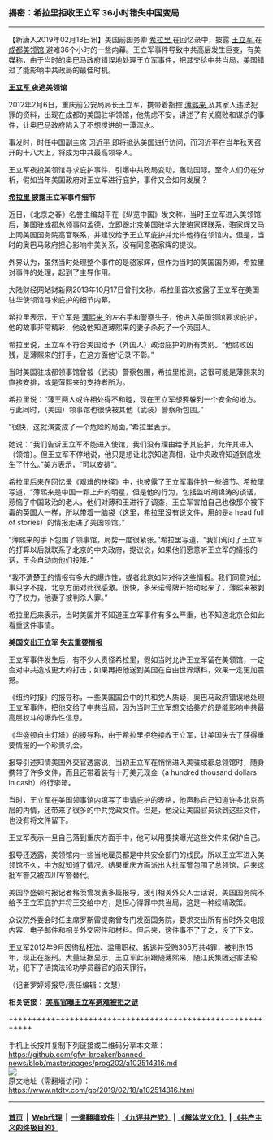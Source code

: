 ### 揭密：希拉里拒收王立军 36小时错失中国变局
------------------------

<div class="post_content">
 <p>
  【新唐人2019年02月18日讯】美国前国务卿
  <a href="https://www.ntdtv.com/gb/希拉里.htm">
   希拉里
  </a>
  在回忆录中，披露
  <a href="https://www.ntdtv.com/gb/王立军.htm">
   王立军
  </a>
  在
  <a href="https://www.ntdtv.com/gb/成都美领馆.htm">
   成都美领馆
  </a>
  避难36个小时的一些内幕。王立军事件导致中共高层发生巨变，有美媒称，由于当时的奥巴马政府错误地处理王立军事件，把其交给中共当局，美国错过了能影响中共政局的最佳时机。
 </p>
 <p>
  <strong>
   <a href="https://www.ntdtv.com/gb/王立军.htm">
    王立军
   </a>
   夜逃美领馆
  </strong>
 </p>
 <p>
  2012年2月6日，重庆前公安局局长王立军，携带着指控
  <a href="https://www.ntdtv.com/gb/薄熙来.htm">
   薄熙来
  </a>
  及其家人违法犯罪的资料，出现在成都的美国驻华领馆，他焦虑不安，讲述了有关腐败和谋杀的事件，让奥巴马政府陷入了不想搅进的一潭浑水。
 </p>
 <p>
  事发时，时任中国副主席
  <a href="https://www.ntdtv.com/gb/习近平.htm">
   习近平
  </a>
  即将抵达美国进行访问，而习近平在当年秋天召开的十八大上，将成为中共最高领导人。
 </p>
 <p>
  王立军夜投美领馆寻求庇护事件，引爆中共政局变动，轰动国际。至今人们仍在分析，假如当年美国政府对王立军进行庇护，事件又会如何发展？
 </p>
 <p>
  <strong>
   <a href="https://www.ntdtv.com/gb/希拉里.htm">
    希拉里
   </a>
   披露王立军事件细节
  </strong>
 </p>
 <p>
  近日，《北京之春》名誉主编胡平在《纵览中国》发文称，当时王立军进入美领馆后，美国驻成都总领事何孟德，立即跟北京美国驻华大使骆家辉联系，骆家辉又马上同美国国务院高官联系，并建议给予王立军庇护并允许他待在领馆内。但是，当时的奥巴马政府担心影响中美关系，没有同意骆家辉的提议。
 </p>
 <p>
  外界认为，虽然当时处理整个事件的是骆家辉，但作为当时的美国国务卿，希拉里对事件的处理，起到了主导作用。
 </p>
 <p>
  大陆财经网站财新网2013年10月17日曾刊文称，希拉里首次披露了王立军在美国驻华使领馆寻求庇护的细节内幕。
 </p>
 <p>
  希拉里表示，王立军是
  <a href="https://www.ntdtv.com/gb/薄熙来.htm">
   薄熙来
  </a>
  的左右手和警察头子，他进入美国领馆要求庇护，他的故事非常精彩，他说他知道薄熙来的妻子杀死了一个英国人。
 </p>
 <p>
  希拉里说，王立军不符合美国给予（外国人）政治庇护的所有类别。“他腐败凶残，是薄熙来的打手，在这方面他‘记录’不彰。”
 </p>
 <p>
  当时美国驻成都领事馆曾被（武装）警察包围，希拉里推测，这很可能是薄熙来的直接安排，或是薄熙来的支持者所为。
 </p>
 <p>
  希拉里说：“薄王两人或许相处得不和睦，现在王立军想要躲到一个安全的地方。与此同时，（美国）领事馆也很快被其他（武装）警察所包围。”
 </p>
 <p>
  “很快，这就演变成了一个危险的局面。”希拉里表示。
 </p>
 <p>
  她说：“我们告诉王立军不能进入使馆，我们没有理由给予其庇护，允许其进入（领馆）。但王立军不停地说，他只是想让北京知道真相，让中央政府知道到底发生了什么。”美方表示，“可以安排”。
 </p>
 <p>
  希拉里后来在回忆录《艰难的抉择》中，也披露了王立军事件的一些细节。希拉里写道，“薄熙来是中国一颗上升的明星，但是他的行为，包括监听胡锦涛的谈话，惹恼了中国政治的老人，他们对薄和王进行了调查，王立军害怕自己也像那个被下毒的英国人一样，所以带着一脑袋（这里，希拉里没有说文件，用的是a head full of stories）的情报走进了美国领馆。”
 </p>
 <p>
  “薄熙来的手下包围了领事馆，局势一度很紧张。”希拉里写道，“我们询问了王立军的打算以后就联系了北京的中央政府，提议说，如果他们愿意听王立军的情报的话，王会自动向他们投降。”
 </p>
 <p>
  “我不清楚王的情报有多大的爆炸性，或者北京如何对待这些情报。我们同意对此事只字不提，北京方面对此很感激。很快，多米诺骨牌开始动起来了，薄熙来被剥夺了权力，他妻子被判杀人罪。”
 </p>
 <p>
  希拉里后来表示，当时美国并不知道王立军事件有多么严重，也不知道北京会如此看重这件事情。
 </p>
 <p>
  <strong>
   美国交出王立军 失去重要情报
  </strong>
 </p>
 <p>
  王立军事件发生后，有不少人责怪希拉里，假如当时允许王立军留在美领馆，一定会对中共造成更大的打击；如果再把他送到美国在自由世界爆料，效果一定更加震撼。
 </p>
 <p>
  《纽约时报》的报导称，一些美国国会中的共和党人质疑，奥巴马政府错误地处理王立军事件，把他交给了中共当局，因为当时王立军想交给美方的是能影响中共最高层权斗的爆炸性信息。
 </p>
 <p>
  《华盛顿自由灯塔》的报导称，由于希拉里拒绝接收王立军，让美国失去了获得重要情报的一个珍贵机会。
 </p>
 <p>
  报导引述知情美国外交官透露说，当初王立军在悄悄进入美驻成都总领馆时，随身携带了许多文件，而且还带着装有十万美元现金（a hundred thousand dollars in cash）的行李箱。
 </p>
 <p>
  当时，王立军在美国领事馆内填写了申请庇护的表格，他声称自己知道许多北京高层的内情，还带来了很多的中共党政文件。但是，他没让美国官员读到这些文件，也没有将文件留下。
 </p>
 <p>
  王立军表示一旦自己落到重庆方面手中，他可以用要挟曝光这些文件来保护自己。
 </p>
 <p>
  报导还透露，美领馆内一些当地雇员都是中共安全部门的线民，所以王立军进入美领馆不久，中方就知道了情况。结果重庆方面派出大批军警包围了总领馆，后来这批军警又被四川军警替代。
 </p>
 <p>
  美国华盛顿时报记者格茨曾发表多篇报导，援引相关外交人士话说，美国国务院不给予王立军庇护并将王交给中方，是担心得罪中共当局，这是一种绥靖政策。
 </p>
 <p>
  众议院外委会时任主席罗斯雷提南曾专门发函国务院，要求交出所有当时外交电报内容、电子邮件和相关外交密件和材料。但后来，这件事不了了之，没了下文。
 </p>
 <p>
  王立军2012年9月因徇私枉法、滥用职权、叛逃并受贿305万共4罪，被判刑15年，现正在服刑。大量证据显示，王立军此前跟随薄熙来，随江氏集团迫害法轮功，犯下了活摘法轮功学员器官的滔天罪行。
 </p>
 <p>
  （记者罗婷婷报导/责任编辑：文慧）
 </p>
 <p>
  <strong>
   相关链接：
   <a href="https://www.ntdtv.com/b5/2018/04/30/a1373731.html">
    美高官曝王立军避难被拒之谜
   </a>
  </strong>
 </p>
 <div class="single_ad">
 </div>
</div>

+++++++++++++++++++++++++++++++++++++++++++++++++++++++++++<br/><br/>
手机上长按并复制下列链接或二维码分享本文章：<br/>
https://github.com/gfw-breaker/banned-news/blob/master/pages/prog202/a102514316.md <br/>
<a href='https://github.com/gfw-breaker/banned-news/blob/master/pages/prog202/a102514316.md'><img src='https://github.com/gfw-breaker/banned-news/blob/master/pages/prog202/a102514316.md.png'/></a> <br/>
原文地址（需翻墙访问）：https://www.ntdtv.com/gb/2019/02/18/a102514316.html


------------------------
#### [首页](https://github.com/gfw-breaker/banned-news/blob/master/README.md) &nbsp;|&nbsp; [Web代理](https://github.com/labour-camp/helloworld) &nbsp;|&nbsp; [一键翻墙软件](https://github.com/gfw-breaker/nogfw/blob/master/README.md) &nbsp;| [《九评共产党》](https://github.com/gfw-breaker/9ping.md/blob/master/README.md#九评之一评共产党是什么) | [《解体党文化》](https://github.com/gfw-breaker/jtdwh.md/blob/master/README.md) | [《共产主义的终极目的》](https://github.com/gfw-breaker/gczydzjmd.md/blob/master/README.md)

